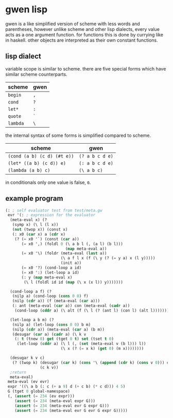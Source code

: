 # gwen lisp

gwen is a like simplified version of scheme with less words and
parentheses, however unlike scheme and other lisp dialects, every
value acts as a one argument function. for functions this is done
by currying like in haskell. other objects are interpreted as their
own constant functions.

## lisp dialect

variable scope is similar to scheme. there are five special forms
which have similar scheme counterparts.

|  scheme  | gwen |
|----------|------|
| `begin`  | `,`  |
| `cond`   | `?`  |
| `let*`   | `:`  |
| `quote`  | <code>&#96;</code> |
| `lambda` | <code>&#92;</code> |

the internal syntax of some forms is simplified compared to scheme.

|  scheme                     | gwen             |
|-----------------------------|------------------|
| `(cond (a b) (c d) (#t e))` | `(? a b c d e)`  |
| `(let* ((a b) (c d)) e)`    | `(: a b c d e)`  |
| `(lambda (a b) c)`          | <code>(&#92; a b c)</code> |

in conditionals only one value is false, `0`.

## example program

```lisp
(: ; self evaluator test from test/meta.gw
 evr '(: ; expression for the evaluator
  (meta-eval x) (?
   (symp x) (\ l (l x))
   (not (twop x)) (const x)
   (: x0 (car x) a (cdr x)
    (? (= x0 '`) (const (car a))
       (= x0 ',) (foldl 0 (\ a b l (, (a l) (b l)))
                          (map meta-eval a))
       (= x0 '\) (foldr (meta-eval (last a))
                        (\ a f l x (f (\ y (? (= y a) x (l y)))))
                        (init a))
       (= x0 '?) (cond-loop a id)
       (= x0 ':) (let-loop a id)
       (: y (map meta-eval x)
        (\ l (foldl id id (map (\ x (x l)) y)))))))

  (cond-loop a f) (?
   (nilp a) (cond-loop (cons 0 0) f)
   (nilp (cdr a)) (f (meta-eval (car a)))
   (: ant (meta-eval (car a)) con (meta-eval (cadr a))
    (cond-loop (cddr a) (\ alt (f (\ l (? (ant l) (con l) (alt l))))))))

  (let-loop a b m) (?
   (nilp a) (let-loop (cons 0 0) b m)
   (nilp (cdr a)) (meta-eval (car a) (b m))
   (desugar (car a) (cadr a) (\ k v
    (: t (tnew 0) get (tget 0 t) set (tset t 0)
     (let-loop (cddr a) (\ l (, (set (meta-eval v (b l))) l))
                        (\ x (? (= x k) (get 0) (m x))))))))

  (desugar k v c)
   (? (twop k) (desugar (car k) (cons '\ (append (cdr k) (cons v 0))) c)
               (c k v))
  ;return
  meta-eval)
 meta-eval (ev evr)
 expr '((\ a b (: c (+ a 9) d (+ c b) (* c d))) 4 5)
 G (tget 0 global-namespace)
 (, (assert (= 234 (ev expr)))
    (assert (= 234 (meta-eval expr G)))
    (assert (= 234 (meta-eval evr G expr G)))
    (assert (= 234 (meta-eval evr G evr G expr G)))))
```
